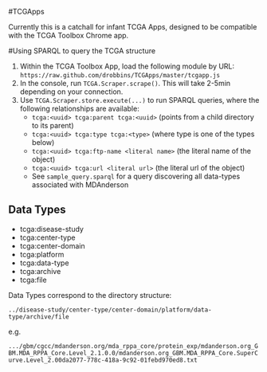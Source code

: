 #TCGApps

Currently this is a catchall for infant TCGA Apps, designed to be compatible with the TCGA Toolbox Chrome app.

#Using SPARQL to query the TCGA structure

1. Within the TCGA Toolbox App, load the following module by URL: ``https://raw.github.com/drobbins/TCGApps/master/tcgapp.js``
2. In the console, run ``TCGA.Scraper.scrape()``. This will take 2-5min depending on your connection.
3. Use ``TCGA.Scraper.store.execute(...)`` to run SPARQL queries, where the following relationships are available:
    * ``tcga:<uuid> tcga:parent tcga:<uuid>`` (points from a child directory to its parent)
    * ``tcga:<uuid> tcga:type tcga:<type>`` (where type is one of the types below)
    * ``tcga:<uuid> tcga:ftp-name <literal name>`` (the literal name of the object)
    * ``tcga:<uuid> tcga:url <literal url>`` (the literal url of the object)
    * See ``sample_query.sparql`` for a query discovering all data-types associated with MDAnderson

## Data Types

* tcga:disease-study
* tcga:center-type
* tcga:center-domain
* tcga:platform
* tcga:data-type
* tcga:archive
* tcga:file

Data Types correspond to the directory structure:

``../disease-study/center-type/center-domain/platform/data-type/archive/file``

e.g.

``.../gbm/cgcc/mdanderson.org/mda_rppa_core/protein_exp/mdanderson.org_GBM.MDA_RPPA_Core.Level_2.1.0.0/mdanderson.org_GBM.MDA_RPPA_Core.SuperCurve.Level_2.00da2077-778c-418a-9c92-01febd970ed8.txt``
